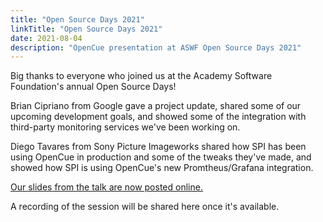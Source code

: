 ```yaml
---
title: "Open Source Days 2021"
linkTitle: "Open Source Days 2021"
date: 2021-08-04
description: "OpenCue presentation at ASWF Open Source Days 2021"
---
```


Big thanks to everyone who joined us at the Academy Software Foundation's annual Open Source Days!

Brian Cipriano from Google gave a project update, shared some of our upcoming development goals, and
showed some of the integration with third-party monitoring services we've been working on.

Diego Tavares from Sony Picture Imageworks shared how SPI has been using OpenCue in production and
some of the tweaks they've made, and showed how SPI is using OpenCue's new Promtheus/Grafana
integration.

[Our slides from the talk are now posted online.](https://docs.google.com/presentation/d/1XSTts__F4DHmK_ivNRricxsd4dMflGid-J9xSxFZ2_k/edit?usp=sharing)

A recording of the session will be shared here once it's available.
